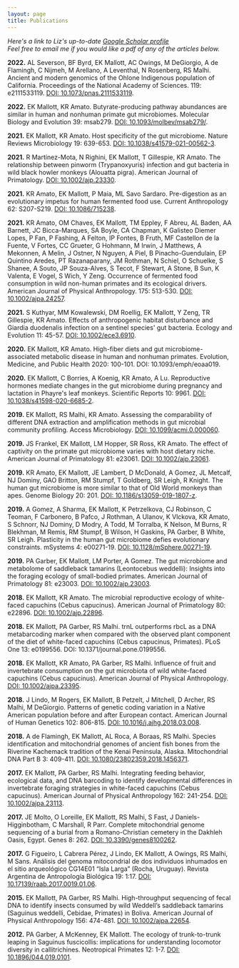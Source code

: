 ```yaml
---
layout: page
title: Publications
---
```

*Here's a link to Liz's up-to-date [Google Scholar profile](https://scholar.google.com/citations?user=lfXDRVcAAAAJ&hl=en)*  
*Feel free to email me if you would like a pdf of any of the articles below.*

**2022.** AL Severson, BF Byrd, EK Mallott, AC Owings, M DeGiorgio, A de Flamingh, C Nijmeh, M Arellano, A Leventhal, N Rosenberg, RS Malhi. Ancient and modern genomics of the Ohlone Indigenous population of California. Proceedings of the National Academy of Sciences. 119: e2111533119. [DOI: 10.1073/pnas.2111533119](https://doi.org/10.1073/pnas.2111533119).

**2022.** EK Mallott, KR Amato. Butyrate-producing pathway abundances are similar in human and nonhuman primate gut microbiomes. Molecular Biology and Evolution 39: msab279. [DOI: 10.1093/molbev/msab279/](https://doi.org/10.1093/molbev/msab279).

**2021.** EK Mallott, KR Amato. Host specificity of the gut microbiome. Nature Reviews Microbiology 19: 639-653. [DOI: 10.1038/s41579-021-00562-3](https://doi.org/10.1038/s41579-021-00562-3).

**2021.** R Martínez-Mota, N Righini, EK Mallott, T Gillespie, KR Amato. The relationship between pinworm (Trypanoxyuris) infection and gut bacteria in wild black howler monkeys (Alouatta pigra). American Journal of Primatology. [DOI: 10.1002/ajp.23330](https://doi.org/10.1002/ajp.23330).

**2021.** KR Amato, EK Mallott, P Maia, ML Savo Sardaro. Pre-digestion as an evolutionary impetus for human fermented food use. Current Anthropology 62: S207-S219. [DOI: 10.1086/715238](https://doi.org/10.1086/715238).

**2021.** KR Amato, OM Chaves, EK Mallott, TM Eppley, F Abreu, AL Baden, AA Barnett, JC Bicca-Marques, SA Boyle, CA Chapman, K Galisteo Diemer Lopes, P Fan, P Fashing, A Felton, IP Fontes, B Fruth, MF Castellon de la Fuente, V Fortes, CC Grueter, G Hohmann, M Irwin, J Matthews, A Mekonnen, A Melin, J Ostner, N Nguyen, A Piel, B Pinacho-Guendulain, EP Quintino Aredes, PT Razanaparany, JM Rothman, N Schiel, O Schuelke, S Shanee, A Souto, JP Souza-Alves, S Tecot, F Stewart, A Stone, B Sun, K Valenta, E Vogel, S Wich, Y Zeng. Occurrence of fermented food consumption in wild non-human primates and its ecological drivers. American Journal of Physical Anthropology. 175: 513-530. [DOI: 10.1002/ajpa.24257](https://doi.org/10.1002/ajpa.24257).

**2021.** S Kuthyar, MM Kowalewski, DM Roellig, EK Mallott, Y Zeng, TR Gillespie, KR Amato. Effects of anthropogenic habitat disturbance and Giardia duodenalis infection on a sentinel species' gut bacteria. Ecology and Evolution 11: 45-57. [DOI: 10.1002/ece3.6910](https://doi.org/10.1002/ece3.6910).

**2020.** EK Mallott, KR Amato. High-fiber diets and gut microbiome-associated metabolic disease in human and nonhuman primates. Evolution, Medicine, and Public Health 2020: 100-101. DOI: 10.1093/emph/eoaa019.

**2020.** EK Mallott, C Borries, A Koenig, KR Amato, A Lu. Reproductive hormones mediate changes in the gut microbiome during pregnancy and lactation in Phayre's leaf monkeys. Scientific Reports 10: 9961. [DOI: 10.1038/s41598-020-6685-2](https://doi.org/10.1038/s41598-020-6685-2).

**2019.** EK Mallott, RS Malhi, KR Amato. Assessing the comparability of different DNA extraction and amplification methods in gut microbial community profiling. Access Microbiology. [DOI: 10.1099/acmi.0.000060](https://doi.org/10.1099/acmi.0.000060).

**2019.** JS Frankel, EK Mallott, LM Hopper, SR Ross, KR Amato. The effect of captivity on the primate gut microbiome varies with host dietary niche. American Journal of Primatology 81: e23061. [DOI: 10.1002/ajp.23061](https://doi.org/10.1002/ajp.23061).

**2019.** KR Amato, EK Mallott, JE Lambert, D McDonald, A Gomez, JL Metcalf, NJ Dominy, GAO Britton, RM Stumpf, T Goldberg, SR Leigh, R Knight. The human gut microbiome is more similar to that of Old World monkeys than apes. Genome Biology 20: 201. [DOI: 10.1186/s13059-019-1807-z](https://doi.org/10.1186/s13059-019-1807-z).

**2019.** A Gomez, A Sharma, EK Mallott, K Petrzelkova, CJ Robinson, C Teoman, F Carbonero, B Pafco, J Rothman, A Ulanov, K Vlckova, KR Amato, S Schnorr, NJ Dominy, D Modry, A Todd, M Torralba, K Nelson, M Burns, R Blekhman, M Remis, RM Stumpf, B Wilson, H Gaskins, PA Garber, B White, SR Leigh. Plasticity in the human gut microbiome defies evolutionary constraints. mSystems 4: e00271-19. [DOI: 10.1128/mSphere.00271-19](https://doi.org/10.1128/mSphere.00271-19).

**2019.** PA Garber, EK Mallott, LM Porter,  A Gomez. The gut microbiome and metabolome of saddleback tamarins (Leontocebus weddelli): Insights into the foraging ecology of small-bodied primates. American Journal of Primatology 81: e23003. [DOI: 10.1002/ajp.23003](https://doi.org/10.1002/ajp.23003).

**2018.** EK Mallott, KR Amato. The microbial reproductive ecology of white-faced capuchins (Cebus capucinus). American Journal of Primatology 80: e22896. [DOI: 10.1002/ajp.22896](https://doi.org/10.1002/ajp.22896).

**2018.** EK Mallott, PA Garber, RS Malhi. trnL outperforms rbcL as a DNA metabarcoding marker when compared with the observed plant component of the diet of white-faced capuchins (Cebus capucinus, Primates). PLoS One 13: e0199556. DOI: 10.1371/journal.pone.0199556.

**2018.** EK Mallott, KR Amato, PA Garber, RS Malhi. Influence of fruit and invertebrate consumption on the gut microbiota of wild white-faced capuchins (Cebus capucinus). American Journal of Physical Anthropology. [DOI: 10.1002/ajpa.23395](https://doi.org/10.1002/ajpa.23395).

**2018.** J Lindo, M Rogers, EK Mallott, B Petzelt, J Mitchell, D Archer, RS Malhi, M DeGiorgio. Patterns of genetic coding variation in a Native American population before and after European contact. American Journal of Human Genetics 102: 806-815. [DOI: 10.1016/j.ajhg.2018.03.008](https://doi.org/10.1016/j.ajhg.2018.03.008).

**2018.** A de Flamingh, EK Mallott, AL Roca, A Boraas, RS Malhi. Species identification and mitochondrial genomes of ancient fish bones from the Riverine Kachemack tradition of the Kenai Peninsula, Alaska. Mitochondrial DNA Part B 3: 409-411. [DOI: 10.1080/23802359.2018.1456371](https://doi.org/10.1080/23802359.2018.1456371).

**2017.** EK Mallott, PA Garber, RS Malhi. Integrating feeding behavior, ecological data, and DNA barcoding to identify developmental differences in invertebrate foraging strategies in white-faced capuchins (Cebus capucinus). American Journal of Physical Anthropology 162: 241-254. [DOI: 10.1002/ajpa.23113](https://doi.org/10.1002/ajpa.23113).

**2017.** JE Molto, O Loreille, EK Mallott, RS Malhi, S Fast, J Daniels-Higginbotham, C Marshall, R Parr. Complete mitochondrial genome sequencing of a burial from a Romano-Christian cemetery in the Dakhleh Oasis, Egypt. Genes 8: 262. [DOI: 10.3390/genes8100262](https://doi.org/10.3390/genes8100262).

**2017.** G Figueiro, L Cabrera Pérez, J Lindo, EK Mallott, A Owings, RS Malhi, M Sans. Análisis del genoma mitocondrial de dos individuos inhumados en el sitio arqueológico CG14E01 “Isla Larga” (Rocha, Uruguay). Revista Argentina de Antropología Biológica 19: 1:17. [DOI: 10.17139/raab.2017.0019.01.06](https://doi.org/10.17139/raab.2017.0019.01.06).

**2015.** EK Mallott, PA Garber, RS Malhi. High-throughput sequencing of fecal DNA to identify insects consumed by wild Weddell’s saddleback tamarins (Saguinus weddelli, Cebidae, Primates) in Boliva. American Journal of Physical Anthropology 156: 474-481. [DOI: 10.1002/ajpa.22654](https://doi.org/10.1002/ajpa.22654).

**2012.** PA Garber, A McKenney, EK Mallott. The ecology of trunk-to-trunk leaping in Saguinus fuscicollis: implications for understanding locomotor diversity in callitrichines. Neotropical Primates 12: 1-7. [DOI: 10.1896/044.019.0101](https://doi.org/10.1896/044.019.0101).
